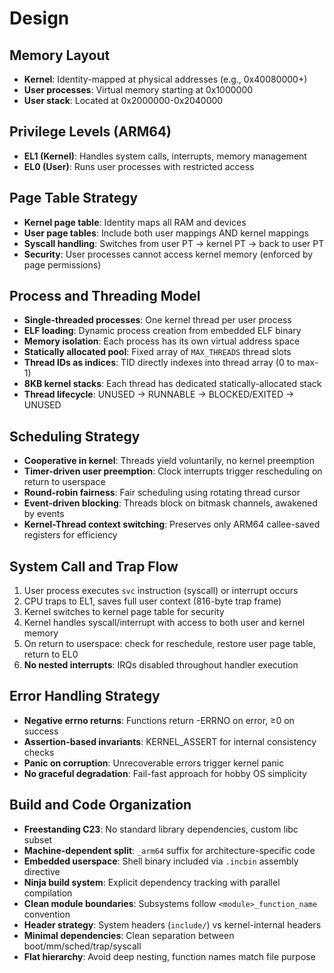 # Design

## Memory Layout
- **Kernel**: Identity-mapped at physical addresses (e.g., 0x40080000+)
- **User processes**: Virtual memory starting at 0x1000000
- **User stack**: Located at 0x2000000-0x2040000

## Privilege Levels (ARM64)
- **EL1 (Kernel)**: Handles system calls, interrupts, memory management
- **EL0 (User)**: Runs user processes with restricted access

## Page Table Strategy
- **Kernel page table**: Identity maps all RAM and devices
- **User page tables**: Include both user mappings AND kernel mappings
- **Syscall handling**: Switches from user PT → kernel PT → back to user PT
- **Security**: User processes cannot access kernel memory (enforced by page permissions)

## Process and Threading Model
- **Single-threaded processes**: One kernel thread per user process
- **ELF loading**: Dynamic process creation from embedded ELF binary
- **Memory isolation**: Each process has its own virtual address space
- **Statically allocated pool**: Fixed array of `MAX_THREADS` thread slots
- **Thread IDs as indices**: TID directly indexes into thread array (0 to max-1)
- **8KB kernel stacks**: Each thread has dedicated statically-allocated stack
- **Thread lifecycle**: UNUSED → RUNNABLE → BLOCKED/EXITED → UNUSED

## Scheduling Strategy
- **Cooperative in kernel**: Threads yield voluntarily, no kernel preemption
- **Timer-driven user preemption**: Clock interrupts trigger rescheduling on return to userspace
- **Round-robin fairness**: Fair scheduling using rotating thread cursor
- **Event-driven blocking**: Threads block on bitmask channels, awakened by events
- **Kernel-Thread context switching**: Preserves only ARM64 callee-saved registers for efficiency

## System Call and Trap Flow
1. User process executes `svc` instruction (syscall) or interrupt occurs
2. CPU traps to EL1, saves full user context (816-byte trap frame)
3. Kernel switches to kernel page table for security
4. Kernel handles syscall/interrupt with access to both user and kernel memory
5. On return to userspace: check for reschedule, restore user page table, return to EL0
6. **No nested interrupts**: IRQs disabled throughout handler execution

## Error Handling Strategy
- **Negative errno returns**: Functions return -ERRNO on error, ≥0 on success
- **Assertion-based invariants**: KERNEL_ASSERT for internal consistency checks
- **Panic on corruption**: Unrecoverable errors trigger kernel panic
- **No graceful degradation**: Fail-fast approach for hobby OS simplicity

## Build and Code Organization
- **Freestanding C23**: No standard library dependencies, custom libc subset
- **Machine-dependent split**: `_arm64` suffix for architecture-specific code
- **Embedded userspace**: Shell binary included via `.incbin` assembly directive
- **Ninja build system**: Explicit dependency tracking with parallel compilation
- **Clean module boundaries**: Subsystems follow `<module>_function_name` convention
- **Header strategy**: System headers (`include/`) vs kernel-internal headers
- **Minimal dependencies**: Clean separation between boot/mm/sched/trap/syscall
- **Flat hierarchy**: Avoid deep nesting, function names match file purpose
